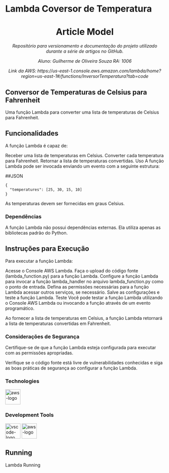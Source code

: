 # Lambda Coversor de Temperatura
<h1 align="center">Article Model</h1>
<p align="center"><i>Repositório para versionamento e documentação do projeto utilizado durante a série de artigos no GitHub.</i></p>

<p align="center"><i>Aluno: Guilherme de Oliveira Souza RA: 1006</i></p>

<p align="center"><i>Link da AWS: https://us-east-1.console.aws.amazon.com/lambda/home?region=us-east-1#/functions/InversorTemperatura?tab=code</i></p>

##  Conversor de Temperaturas de Celsius para Fahrenheit
Uma função Lambda para converter uma lista de temperaturas de Celsius para Fahrenheit.

##  Funcionalidades
A função Lambda é capaz de:

Receber uma lista de temperaturas em Celsius.
Converter cada temperatura para Fahrenheit.
Retornar a lista de temperaturas convertidas.
Uso
A função Lambda pode ser invocada enviando um evento com a seguinte estrutura:

##JSON
```
{
  "temperatures": [25, 30, 15, 10]
}
```
As temperaturas devem ser fornecidas em graus Celsius.

###  Dependências
A função Lambda não possui dependências externas. Ela utiliza apenas as bibliotecas padrão do Python.

##  Instruções para Execução
Para executar a função Lambda:

Acesse o Console AWS Lambda.
Faça o upload do código fonte (lambda_function.py) para a função Lambda.
Configure a função Lambda para invocar a função lambda_handler no arquivo lambda_function.py como o ponto de entrada.
Defina as permissões necessárias para a função Lambda acessar outros serviços, se necessário.
Salve as configurações e teste a função Lambda.
Teste
Você pode testar a função Lambda utilizando o Console AWS Lambda ou invocando a função através de um evento programático.

Ao fornecer a lista de temperaturas em Celsius, a função Lambda retornará a lista de temperaturas convertidas em Fahrenheit.

###  Considerações de Segurança
Certifique-se de que a função Lambda esteja configurada para executar com as permissões apropriadas.

Verifique se o código fonte está livre de vulnerabilidades conhecidas e siga as boas práticas de segurança ao configurar a função Lambda.

### Technologies
<p display="inline-block">
  <img width="48" src="https://upload.wikimedia.org/wikipedia/commons/thumb/9/93/Amazon_Web_Services_Logo.svg/640px-Amazon_Web_Services_Logo.svg.png" alt="aws-logo"/></p>
</p>
                                                                                                  
### Development Tools

<p display="inline-block">
  <img width="48" src="https://upload.wikimedia.org/wikipedia/commons/thumb/9/9a/Visual_Studio_Code_1.35_icon.svg/2048px-Visual_Studio_Code_1.35_icon.svg.png" alt="vscode-logo"/>
  <img width="48" src="https://upload.wikimedia.org/wikipedia/commons/thumb/9/93/Amazon_Web_Services_Logo.svg/640px-Amazon_Web_Services_Logo.svg.png" alt="aws-logo"/></p>

## Running
Lambda Running

